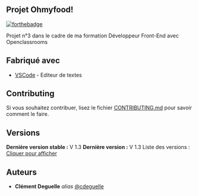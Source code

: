 ## Projet Ohmyfood!

[![forthebadge](http://forthebadge.com/images/badges/built-with-love.svg)](http://forthebadge.com) 

Projet n°3 dans le cadre de ma formation Développeur Front-End avec Openclassrooms

## Fabriqué avec

* [VSCode](https://code.visualstudio.com/) - Editeur de textes

## Contributing

Si vous souhaitez contribuer, lisez le fichier [CONTRIBUTING.md](https://example.org) pour savoir comment le faire.

## Versions

**Dernière version stable :** V 1.3
**Dernière version :** V 1.3
Liste des versions : [Cliquer pour afficher](https://github.com/your/project-name/tags)

## Auteurs

* **Clément Deguelle** _alias_ [@cdeguelle](https://github.com/cdeguelle)